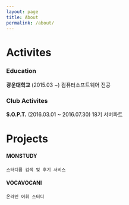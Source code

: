```yaml
---
layout: page
title: About
permalink: /about/
---
```


# Activites

### Education

**광운대학교** (2015.03 ~)
컴퓨터소프트웨어 전공

### Club Activites

**S.O.P.T.** (2016.03.01 ~ 2016.07.30)
18기 서버파트

<div class='divider'></div>

# Projects

#### MONSTUDY

    스터디룸 검색 및 후기 서비스
#### VOCAVOCANI

    온라인 어휘 스터디
